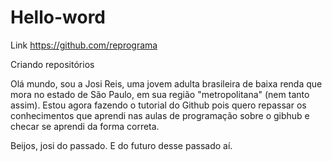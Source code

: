 # Hello-word
Link https://github.com/reprograma

Criando repositórios

Olá mundo, sou a Josi Reis, uma jovem adulta brasileira de baixa renda que mora no estado de São Paulo, em sua região "metropolitana" (nem tanto assim).
Estou agora fazendo o tutorial do Github pois quero repassar os conhecimentos que aprendi nas aulas de programação sobre o gibhub e checar se aprendi da forma correta.

Beijos, josi do passado.
E do futuro desse passado aí.
